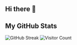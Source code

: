 ## Hi there 👋
## My GitHub Stats

![GitHub Streak](https://streak-stats.demolab.com?user=SreekanthJaladanki&theme=dark&hide_border=true)
![Visitor Count](https://visitor-badge.laobi.icu/badge?page_id=SreekanthJaladanki/SreekanthJaladanki)
<!--
**SreekanthJaladanki/SreekanthJaladanki** is a ✨ _special_ ✨ repository because its `README.md` (this file) appears on your GitHub profile.

Here are some ideas to get you started:

- 🔭 I’m currently working on ...
- 🌱 I’m currently learning ...
- 👯 I’m looking to collaborate on ...
- 🤔 I’m looking for help with ...
- 💬 Ask me about ...
- 📫 How to reach me: ...
- 😄 Pronouns: ...
- ⚡ Fun fact: ...
-->
